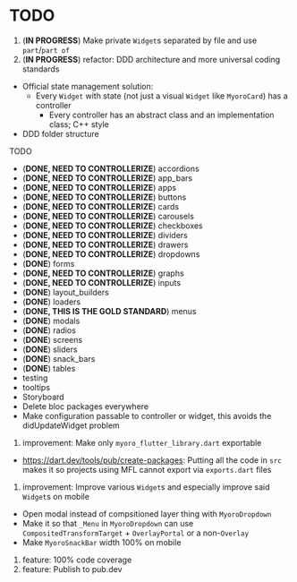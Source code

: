 # TODO

1. (**IN PROGRESS**) Make private `Widget`s separated by file and use `part`/`part of`
1. (**IN PROGRESS**) refactor: DDD architecture and more universal coding standards

- Official state management solution:
  - Every `Widget` with state (not just a visual `Widget` like `MyoroCard`) has a controller
    - Every controller has an abstract class and an implementation class; C++ style
- DDD folder structure

TODO

- (**DONE, NEED TO CONTROLLERIZE**) accordions
- (**DONE, NEED TO CONTROLLERIZE**) app_bars
- (**DONE, NEED TO CONTROLLERIZE**) apps
- (**DONE, NEED TO CONTROLLERIZE**) buttons
- (**DONE, NEED TO CONTROLLERIZE**) cards
- (**DONE, NEED TO CONTROLLERIZE**) carousels
- (**DONE, NEED TO CONTROLLERIZE**) checkboxes
- (**DONE, NEED TO CONTROLLERIZE**) dividers
- (**DONE, NEED TO CONTROLLERIZE**) drawers
- (**DONE, NEED TO CONTROLLERIZE**) dropdowns
- (**DONE**) forms
- (**DONE, NEED TO CONTROLLERIZE**) graphs
- (**DONE, NEED TO CONTROLLERIZE**) inputs
- (**DONE**) layout_builders
- (**DONE**) loaders
- (**DONE, THIS IS THE GOLD STANDARD**) menus
- (**DONE**) modals
- (**DONE**) radios
- (**DONE**) screens
- (**DONE**) sliders
- (**DONE**) snack_bars
- (**DONE**) tables
- testing
- tooltips
- Storyboard
- Delete bloc packages everywhere
- Make configuration passable to controller or widget, this avoids the didUpdateWidget problem

1. improvement: Make only `myoro_flutter_library.dart` exportable

- <https://dart.dev/tools/pub/create-packages>: Putting all the code in `src` makes it so projects using MFL cannot export via `exports.dart` files

1. improvement: Improve various `Widget`s and especially improve said `Widget`s on mobile

- Open modal instead of compsitioned layer thing with `MyoroDropdown`
- Make it so that `_Menu` in `MyoroDropdown` can use `CompositedTransformTarget` + `OverlayPortal` or a non-`Overlay`
- Make `MyoroSnackBar` width 100% on mobile

1. feature: 100% code coverage
1. feature: Publish to pub.dev
